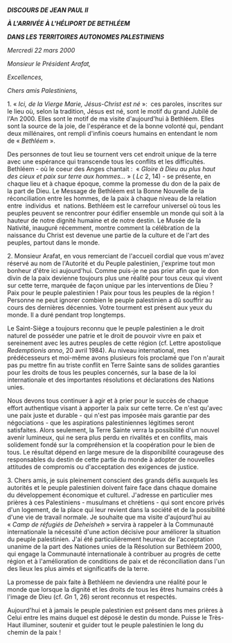 ***DISCOURS DE JEAN PAUL II***

***À L'ARRIVÉE À L'HÉLIPORT DE BETHLÉEM***

***DANS LES TERRITOIRES AUTONOMES PALESTINIENS***

*Mercredi 22 mars 2000*

*Monsieur le Président Arafat,*

*Excellences,*

*Chers amis Palestiniens,*

1. « *Ici, de la Vierge Marie, Jésus-Christ est né* »:  ces paroles, inscrites sur le lieu où, selon la tradition, Jésus est né, sont le motif du grand Jubilé de l'An 2000. Elles sont le motif de ma visite d'aujourd'hui à Bethléem. Elles sont la source de la joie, de l'espérance et de la bonne volonté qui, pendant deux millénaires, ont rempli d'infinis coeurs humains en entendant le nom de « *Bethléem* ».

Des personnes de tout lieu se tournent vers cet endroit unique de la terre avec une espérance qui transcende tous les conflits et les difficultés. Bethléem - où le coeur des Anges chantait :  « *Gloire à Dieu au plus haut des cieux et paix sur terre aux hommes...* » ( *Lc* 2, 14) - se présente, en chaque lieu et à chaque époque, comme la promesse du don de la paix de la part de Dieu. Le Message de Bethléem est la Bonne Nouvelle de la réconciliation entre les hommes, de la paix à chaque niveau de la relation  entre  individus  et  nations. Bethléem est le carrefour universel où tous les peuples peuvent se rencontrer pour édifier ensemble un monde qui soit à la hauteur de notre dignité humaine et de notre destin. Le Musée de la Nativité, inauguré récemment, montre comment la célébration de la naissance du Christ est devenue une partie de la culture et de l'art des peuples, partout dans le monde.

2. Monsieur Arafat, en vous remerciant de l'accueil cordial que vous m'avez réservé au nom de l'Autorité et du Peuple palestinien, j'exprime tout mon bonheur d'être ici aujourd'hui. Comme puis-je ne pas prier afin que le don divin de la paix devienne toujours plus une réalité pour tous ceux qui vivent sur cette terre, marquée de façon unique par les interventions de Dieu ? Paix pour le peuple palestinien ! Paix pour tous les peuples de la région ! Personne ne peut ignorer combien le peuple palestinien a dû souffrir au cours des dernières décennies. Votre tourment est présent aux yeux du monde. Il a duré pendant trop longtemps.

Le Saint-Siège a toujours reconnu que le peuple palestinien a le droit naturel de posséder une patrie et le droit de pouvoir vivre en paix et sereinement avec les autres peuples de cette région (cf. Lettre apostolique *Redemptionis anno*, 20 avril 1984). Au niveau international, mes prédécesseurs et moi-même avons plusieurs fois proclamé que l'on n'aurait pas pu mettre fin au triste conflit en Terre Sainte sans de solides garanties pour les droits de tous les peuples concernés, sur la base de la loi internationale et des importantes résolutions et déclarations des Nations unies.

Nous devons tous continuer à agir et à prier pour le succès de chaque effort authentique visant à apporter la paix sur cette terre. Ce n'est qu'avec une paix juste et durable - qui n'est pas imposée mais garantie par des négociations - que les aspirations palestiniennes légitimes seront satisfaites. Alors seulement, la Terre Sainte verra la possibilité d'un nouvel avenir lumineux, qui ne sera plus perdu en rivalités et en conflits, mais solidement fondé sur la compréhension et la coopération pour le bien de tous. Le résultat dépend en large mesure de la disponibilité courageuse des responsables du destin de cette partie du monde à adopter de nouvelles attitudes de compromis ou d'acceptation des exigences de justice.

3. Chers amis, je suis pleinement conscient des grands défis auxquels les autorités et le peuple palestinien doivent faire face dans chaque domaine du développement économique et culturel. J'adresse en particulier mes prières à ces Palestiniens - musulmans et chrétiens - qui sont encore privés d'un logement, de la place qui leur revient dans la société et de la possibilité d'une vie de travail normale. Je souhaite que ma visite d'aujourd'hui au « *Camp de réfugiés de Deheisheh* » servira à rappeler à la Communauté internationale la nécessité d'une action décisive pour améliorer la situation du peuple palestinien. J'ai été particulièrement heureux de l'acceptation unanime de la part des Nationes unies de la Résolution sur Bethléem 2000, qui engage la Communauté internationale à contribuer au progrès de cette région et à l'amélioration de conditions de paix et de réconciliation dans l'un des lieux les plus aimés et significatifs de la terre.

La promesse de paix faite à Bethléem ne deviendra une réalité pour le monde que lorsque la dignité et les droits de tous les êtres humains créés à l'image de Dieu (cf. *Gn* 1, 26) seront reconnus et respectés.

Aujourd'hui et à jamais le peuple palestinien est présent dans mes prières à Celui entre les mains duquel est déposé le destin du monde. Puisse le Très-Haut illuminer, soutenir et guider tout le peuple palestinien le long du chemin de la paix !